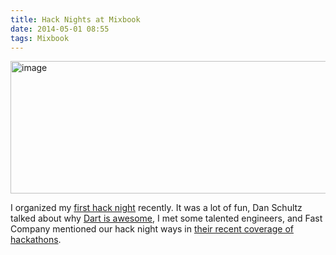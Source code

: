 ```yaml
---
title: Hack Nights at Mixbook
date: 2014-05-01 08:55
tags: Mixbook
---
```

<img alt="image" width="511" height="212" src="/images/hack_night.jpg" />
<br/>

I organized my [first hack night][1] recently. It was a lot of fun, Dan Schultz talked about why [Dart is awesome][3], I met some talented engineers, and Fast Company mentioned our hack night ways in [their recent coverage of hackathons][2].

 [1]: http://www.meetup.com/rubymeetup/events/174037822/
 [2]: http://www.fastcompany.com/3029885/why-you-should-probably-host-a-hackathon
 [3]: https://speakerdeck.com/danschultz/mixbook-hackathon-dart-is-awesome
